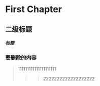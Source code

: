 # First Chapter
## 二级标题

##### **标题**

### ~~要删除的内容~~

>111111111111111111111
>>>2222222222222222222